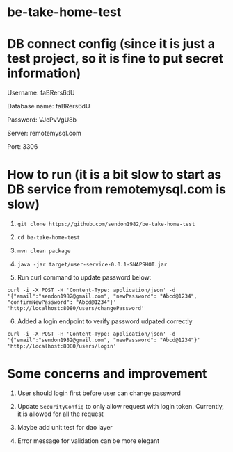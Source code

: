 # be-take-home-test

# DB connect config (since it is just a test project, so it is fine to put secret information)

Username: faBRers6dU

Database name: faBRers6dU

Password: VJcPvVgU8b

Server: remotemysql.com

Port: 3306

# How to run (it is a bit slow to start as DB service from remotemysql.com is slow)

1. `git clone https://github.com/sendon1982/be-take-home-test`

   
2. `cd be-take-home-test`


3. `mvn clean package`


4. `java -jar target/user-service-0.0.1-SNAPSHOT.jar`


5. Run curl command to update password below:

`curl -i -X POST -H 'Content-Type: application/json' -d '{"email":"sendon1982@gmail.com", "newPassword": "Abcd@1234", "confirmNewPassword": "Abcd@1234"}' 'http://localhost:8080/users/changePassword'`

6. Added a login endpoint to verify password udpated correctly

`curl -i -X POST -H 'Content-Type: application/json' -d '{"email":"sendon1982@gmail.com", "newPassword": "Abcd@1234"}' 'http://localhost:8080/users/login'`

# Some concerns and improvement

1. User should login first before user can change password


2. Update `SecurityConfig` to only allow request with login token. Currently, it is allowed for all the request


3. Maybe add unit test for dao layer


4. Error message for validation can be more elegant